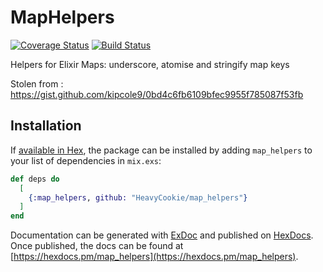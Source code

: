 # MapHelpers
[![Coverage Status](https://coveralls.io/repos/github/HeavyCookie/map_helpers/badge.svg?branch=master)](https://coveralls.io/github/HeavyCookie/map_helpers?branch=master) [![Build Status](https://travis-ci.org/HeavyCookie/map_helpers.svg?branch=master)](https://travis-ci.org/HeavyCookie/map_helpers)

Helpers for Elixir Maps: underscore, atomise and stringify map keys

Stolen from : https://gist.github.com/kipcole9/0bd4c6fb6109bfec9955f785087f53fb

## Installation

If [available in Hex](https://hex.pm/docs/publish), the package can be installed
by adding `map_helpers` to your list of dependencies in `mix.exs`:

```elixir
def deps do
  [
    {:map_helpers, github: "HeavyCookie/map_helpers"}
  ]
end
```

Documentation can be generated with [ExDoc](https://github.com/elixir-lang/ex_doc)
and published on [HexDocs](https://hexdocs.pm). Once published, the docs can
be found at [https://hexdocs.pm/map_helpers](https://hexdocs.pm/map_helpers).
